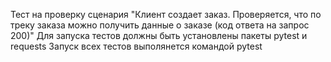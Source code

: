 Тест на проверку сценария "Клиент создает заказ. Проверяется, что по треку заказа можно получить данные о заказе (код ответа на запрос 200)"
Для запуска тестов должны быть установлены пакеты pytest и requests
Запуск всех тестов выполянется командой pytest
